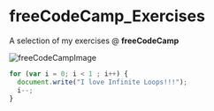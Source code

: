 # freeCodeCamp_Exercises
A selection of my exercises @ **freeCodeCamp**

![freeCodeCampImage](https://s3.amazonaws.com/freecodecamp/camper-image-placeholder.png)

```javascript
for (var i = 0; i < 1 ; i++) {
  document.write("I love Infinite Loops!!!");
  i--;
}
```
